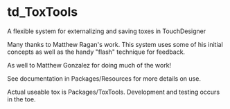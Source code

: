 # td_ToxTools
 A flexible system for externalizing and saving toxes in TouchDesigner

Many thanks to Matthew Ragan's work.  This system uses some of his initial concepts as well as the handy "flash" technique for feedback.

As well to Matthew Gonzalez for doing much of the work!

See documentation in Packages/Resources for more details on use.

Actual useable tox is Packages/ToxTools.  Development and testing occurs in the toe.